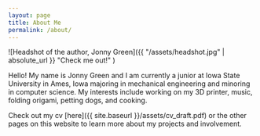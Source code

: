 ```yaml
---
layout: page
title: About Me
permalink: /about/
---
```


![Headshot of the author, Jonny Green]({{ "/assets/headshot.jpg" | absolute_url }} "Check me out!" )

Hello! My name is Jonny Green and I am currently a junior at Iowa State University in Ames, Iowa majoring in mechanical engineering and minoring in computer science. My interests include working on my 3D printer, music, folding origami, petting dogs, and cooking.

Check out my cv [here]({{ site.baseurl }}/assets/cv_draft.pdf) or the other pages on this website to learn more about my projects and involvement. 
